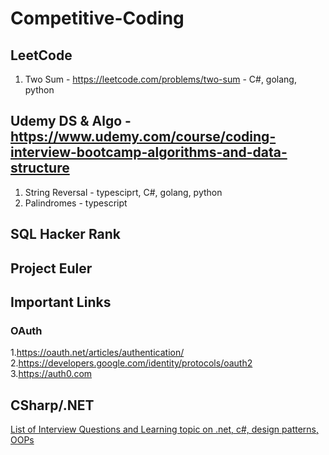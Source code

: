 # Competitive-Coding

## LeetCode

1. Two Sum - <https://leetcode.com/problems/two-sum> - C#, golang, python

## Udemy DS & Algo - <https://www.udemy.com/course/coding-interview-bootcamp-algorithms-and-data-structure>

1. String Reversal - typesciprt, C#, golang, python
2. Palindromes - typescript


## SQL Hacker Rank

## Project Euler

## Important Links

### OAuth

1.<https://oauth.net/articles/authentication/>
2.<https://developers.google.com/identity/protocols/oauth2>
3.<https://auth0.com>

## CSharp/.NET
[List of  Interview Questions and Learning topic on .net, c#, design patterns, OOPs](/csharp/README.mdD)
